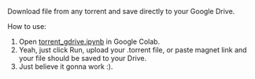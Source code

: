 Download file from any torrent and save directly to your Google Drive.

How to use:
1. Open [torrent_gdrive.ipynb](https://github.com/hnbdesu/torrent-to-google-drive/blob/main/torrent_gdrive.ipynb) in Google Colab.
2. Yeah, just click Run, upload your .torrent file, or paste magnet link and your file should be saved to your Drive.
3. Just believe it gonna work :).
